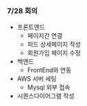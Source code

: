 ### 7/28 회의

* 프론트엔드
  - 페이지간 연결
  - 피드 상세페이지 작성
  - 회원가입 페이지 수정
* 백엔드
  * FrontEnd와 연동
* AWS 서버 세팅
  * Mysql 외부 접속
* 시퀀스다이어그램 작성

